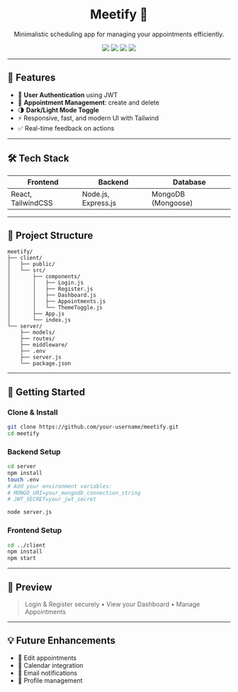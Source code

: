 <h1 align="center">Meetify 📅</h1>
<p align="center">Minimalistic scheduling app for managing your appointments efficiently.</p>

<p align="center">
  <img src="https://img.shields.io/badge/React-18-blue?style=for-the-badge&logo=react" />
  <img src="https://img.shields.io/badge/Node.js-Express-green?style=for-the-badge&logo=node.js" />
  <img src="https://img.shields.io/badge/MongoDB-%2320232a?style=for-the-badge&logo=mongodb" />
  <img src="https://img.shields.io/badge/TailwindCSS-%231572B6?style=for-the-badge&logo=tailwind-css" />
</p>

---

## 🚀 Features

- 🔐 **User Authentication** using JWT
- 📆 **Appointment Management**: create and delete
- 🌗 **Dark/Light Mode Toggle**
- ⚡ Responsive, fast, and modern UI with Tailwind
- ✅ Real-time feedback on actions

---

## 🛠 Tech Stack

| Frontend      | Backend       | Database |
|---------------|---------------|----------|
| React, TailwindCSS | Node.js, Express.js | MongoDB (Mongoose) |

---

## 🧭 Project Structure

```
meetify/
├── client/
│   ├── public/
│   └── src/
│       ├── components/
│       │   ├── Login.js
│       │   ├── Register.js
│       │   ├── Dashboard.js
│       │   ├── Appointments.js
│       │   └── ThemeToggle.js
│       ├── App.js
│       └── index.js
└── server/
    ├── models/
    ├── routes/
    ├── middleware/
    ├── .env
    ├── server.js
    └── package.json
```

---

## 🧪 Getting Started

### Clone & Install

```bash
git clone https://github.com/your-username/meetify.git
cd meetify
```

### Backend Setup

```bash
cd server
npm install
touch .env
# Add your environment variables:
# MONGO_URI=your_mongodb_connection_string
# JWT_SECRET=your_jwt_secret

node server.js
```

### Frontend Setup

```bash
cd ../client
npm install
npm start
```

---

## 🌟 Preview

> Login & Register securely • View your Dashboard • Manage Appointments

---

## 💡 Future Enhancements

- 📝 Edit appointments
- 📅 Calendar integration
- 📧 Email notifications
- 👤 Profile management
